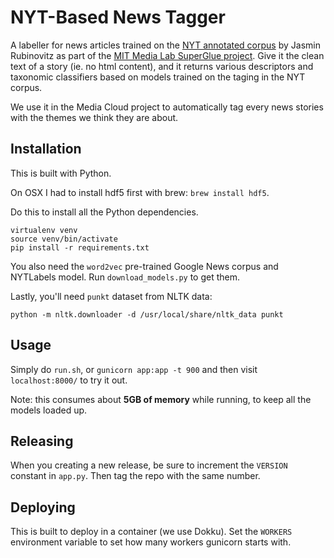 NYT-Based News Tagger
=====================

A labeller for news articles trained on the [NYT annotated corpus](https://catalog.ldc.upenn.edu/ldc2008t19)
by Jasmin Rubinovitz as part of the [MIT Media Lab SuperGlue project](https://www.media.mit.edu/projects/superglue/overview/).
Give it the clean text of a story (ie. no html content), and it returns various descriptors
and taxonomic classifiers based on models trained on the taging in the NYT corpus.

We use it in the Media Cloud project to automatically tag every news stories with the themes we think they are about.

Installation
------------

This is built with Python. 

On OSX I had to install hdf5 first with brew: `brew install hdf5`.

Do this to install all the Python dependencies.

```shell
virtualenv venv
source venv/bin/activate
pip install -r requirements.txt  
```

You also need the `word2vec` pre-trained Google News corpus and NYTLabels model.  Run `download_models.py` to get them.

Lastly, you'll need `punkt` dataset from NLTK data:

```shell
python -m nltk.downloader -d /usr/local/share/nltk_data punkt
```

Usage
-----

Simply do `run.sh`, or `gunicorn app:app -t 900` and then visit `localhost:8000/` to try it out.

Note: this consumes about **5GB of memory** while running, to keep all the models loaded up.


Releasing
---------

When you creating a new release, be sure to increment the `VERSION` constant in `app.py`. Then tag the repo with the
same number. 


Deploying
---------

This is built to deploy in a container (we use Dokku).  Set the `WORKERS` environment variable to set how many
workers gunicorn starts with.
